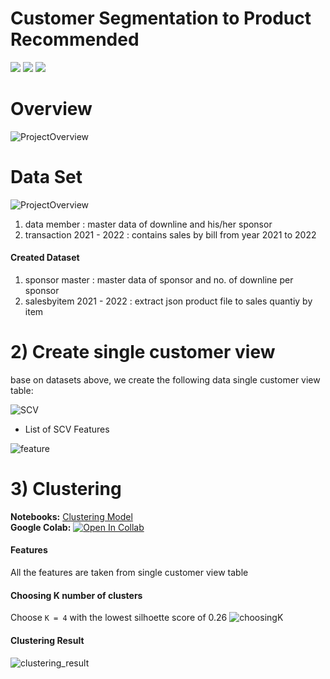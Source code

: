 # Customer Segmentation to Product Recommended
[![](https://img.shields.io/badge/-Python-green)](#) [![](https://img.shields.io/badge/-K--Means-orange)](#) [![](https://img.shields.io/badge/-Collaborative--Filtering-orange)](#) 

# Overview
![ProjectOverview](./img/ProjectOverview.PNG)
# Data Set
![ProjectOverview](./img/ProjectOverview.PNG)

1. data member : master data of downline and his/her sponsor
2. transaction 2021 - 2022 : contains sales by bill from year 2021 to 2022
#### Created Dataset
1. sponsor master : master data of sponsor and no. of downline per sponsor
2. salesbyitem 2021 - 2022 : extract json product file to sales quantiy by item

# 2) Create single customer view
base on datasets above, we create the following data single customer view table:      

![SCV](./img/SCV.png)     

- List of SCV Features
  
![feature](./img/feature.PNG)

# 3) Clustering
**Notebooks:** [Clustering Model](./V2_1_HDI_Segmentation.ipynb)  
**Google Colab:** [![Open In Collab](https://colab.research.google.com/assets/colab-badge.svg)](https://colab.research.google.com/github/jane-russ/MADT8101/blob/main/5.Segmentation/V2_1_HDI_Segmentation.ipynb)
#### Features
All the features are taken from single customer view table
#### Choosing K number of clusters
Choose `K = 4` with the lowest silhoette score of 0.26
![choosingK](./img/choosingK.PNG)

#### Clustering Result
![clustering_result](./img/clusterplot.png)
